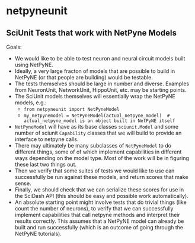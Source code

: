 # netpyneunit
## SciUnit Tests that work with NetPyne Models

Goals:
- We would like to be able to test neuron and neural circuit models built using NetPyNE.  
- Ideally, a very large fracton of models that are possible to build in NetPyNE (or that people are building) would be testable.  
- The tests themselves should be large in number and diverse.  Examples from NeuronUnit, NetworkUnit, HippoUnit, etc. may be starting points.  
- The SciUnit models themselves will essentially wrap the NetPyNE models, e.g.:
  - `from netpyneunit import NetPyneModel`
  - `my_netpynemodel = NetPyneModel(actual_netpyne_model)  # actual_netpyne_model is an object built in NetPyNE itself`
- `NetPyneModel` will have as its base classes `sciunit.Model` and some number of sciunit `Capability` classes that we will build to provide an interface to netpyne calls.
- There may ultimately be many subclasses of `NetPyneModel` to do different things, some of of which implement capabilities in different ways depending on the model type. Most of the work will be in figuring these last two things out.
- Then we verify that some suites of tests we would like to use can successfully be run against these models, and return scores that make sense.  
- Finally, we should check that we can serialize these scores for use in the SciDash API (this should be easy and possible work automatically).
- An absolute starting point might involve tests that do trivial things (like count the number of neurons), to verify that we can successfully implement capabilities that call netpyne methods and interpret their results correctly.  This assumes that a NetPyNE model can already be built and run successfully (which is an outcome of going through the NetPyNE tutorials).

